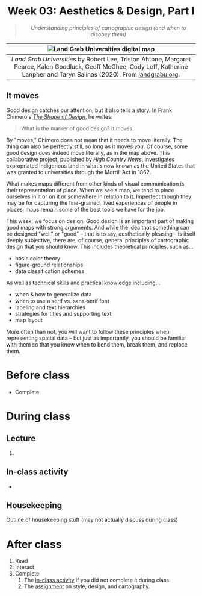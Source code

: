 <div align=center>

# Week 03: Aesthetics & Design, Part I

>*Understanding principles of cartographic design (and when to disobey them)*

|![Land Grab Universities digital map](/week/03_aesthetics/images/landgrab.gif)
|:-:
|*Land Grab Universities* by Robert Lee, Tristan Ahtone, Margaret Pearce, Kalen Goodluck, Geoff McGhee, Cody Leff, Katherine Lanpher and Taryn Salinas (2020). From [landgrabu.org](https://www.landgrabu.org/).

</div>

## It moves

Good design catches our attention, but it also tells a story. In Frank Chimero's *[The Shape of Design](https://shapeofdesignbook.com/)*, he writes:

> What is the marker of good design? It moves.

By "moves," Chimero does not mean that it needs to move literally. The thing can also be perfectly still, so long as it moves *you*. Of course, some good design does indeed move literally, as in the map above. This collaborative project, published by *High Country News*, investigates expropriated indigenous land in what's now known as the United States that was granted to universities through the Morrill Act in 1862. 

What makes maps different from other kinds of visual communication is their representation of place. When we see a map, we tend to place ourselves in it or on it or somewhere in relation to it. Imperfect though they may be for capturing the fine-grained, lived experiences of people in places, maps remain some of the best tools we have for the job.

This week, we focus on design. Good design is an important part of making good maps with strong arguments. And while the idea that something can be designed "well" or "good" – that is to say, aesthetically pleasing – is itself deeply subjective, there are, of course, general principles of cartographic design that you should know. This includes theoretical principles, such as...

* basic color theory
* figure-ground relationships
* data classification schemes
  
As well as technical skills and practical knowledge including...

* when & how to generalize data
* when to use a serif vs. sans-serif font
* labeling and text hierarchies
* strategies for titles and supporting text
* map layout

More often than not, you will want to follow these principles when representing spatial data – but just as importantly, you should be familiar with them so that you know when to bend them, break them, and replace them.

# Before class

* Complete 

# During class

## Lecture

1. 

## In-class activity

* 

## Housekeeping

Outline of housekeeping stuff (may not actually discuss during class)

# After class

1. Read
2. Interact
3. Complete
   1. The [in-class activity](/week/03_aesthetics/in-class/activity1/activity1_qual-quant-cart.md) if you did not complete it during class
   2. The [assignment](/week/03_aesthetics/assignments/assignment1_cartography.md) on style, design, and cartography.